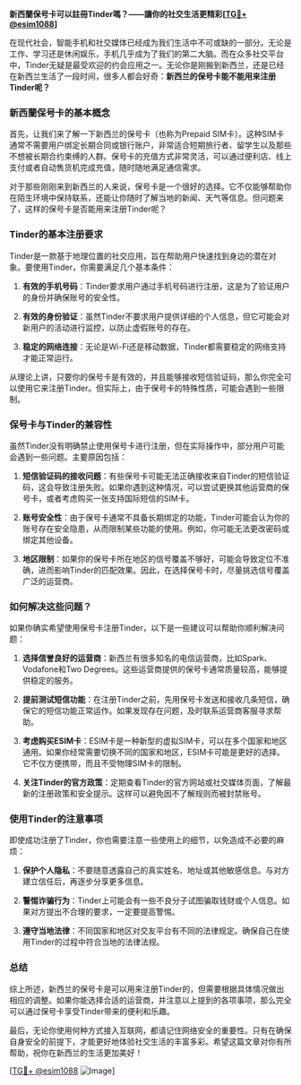 **新西蘭保号卡可以註冊Tinder嗎？——讓你的社交生活更精彩[[TG💪+ @esim1088](https://t.me/s/esim1088)]**

在现代社会，智能手机和社交媒体已经成为我们生活中不可或缺的一部分。无论是工作、学习还是休闲娱乐，手机几乎成为了我们的第二大脑。而在众多社交平台中，Tinder无疑是最受欢迎的约会应用之一。无论你是刚搬到新西兰，还是已经在新西兰生活了一段时间，很多人都会好奇：**新西兰的保号卡能不能用来注册Tinder呢？**

### 新西蘭保号卡的基本概念

首先，让我们来了解一下新西兰的保号卡（也称为Prepaid SIM卡）。这种SIM卡通常不需要用户绑定长期合同或银行账户，非常适合短期旅行者、留学生以及那些不想被长期合约束缚的人群。保号卡的充值方式非常灵活，可以通过便利店、线上支付或者自动售货机完成充值，随时随地满足通信需求。

对于那些刚刚来到新西兰的人来说，保号卡是一个很好的选择。它不仅能够帮助你在陌生环境中保持联系，还能让你随时了解当地的新闻、天气等信息。但问题来了，这样的保号卡是否能用来注册Tinder呢？

### Tinder的基本注册要求

Tinder是一款基于地理位置的社交应用，旨在帮助用户快速找到身边的潜在对象。要使用Tinder，你需要满足几个基本条件：

1. **有效的手机号码**：Tinder要求用户通过手机号码进行注册，这是为了验证用户的身份并确保账号的安全性。
   
2. **有效的身份验证**：虽然Tinder不要求用户提供详细的个人信息，但它可能会对新用户的活动进行监控，以防止虚假账号的存在。

3. **稳定的网络连接**：无论是Wi-Fi还是移动数据，Tinder都需要稳定的网络支持才能正常运行。

从理论上讲，只要你的保号卡是有效的，并且能够接收短信验证码，那么你完全可以使用它来注册Tinder。但实际上，由于保号卡的特殊性质，可能会遇到一些限制。

### 保号卡与Tinder的兼容性

虽然Tinder没有明确禁止使用保号卡进行注册，但在实际操作中，部分用户可能会遇到一些问题。主要原因包括：

1. **短信验证码的接收问题**：有些保号卡可能无法正确接收来自Tinder的短信验证码，这会导致注册失败。如果你遇到这种情况，可以尝试更换其他运营商的保号卡，或者考虑购买一张支持国际短信的SIM卡。

2. **账号安全性**：由于保号卡通常不具备长期绑定的功能，Tinder可能会认为你的账号存在安全隐患，从而限制某些功能的使用。例如，你可能无法更改密码或绑定其他设备。

3. **地区限制**：如果你的保号卡所在地区的信号覆盖不够好，可能会导致定位不准确，进而影响Tinder的匹配效果。因此，在选择保号卡时，尽量挑选信号覆盖广泛的运营商。

### 如何解决这些问题？

如果你确实希望使用保号卡注册Tinder，以下是一些建议可以帮助你顺利解决问题：

1. **选择信誉良好的运营商**：新西兰有很多知名的电信运营商，比如Spark、Vodafone和Two Degrees。这些运营商提供的保号卡通常质量较高，能够提供稳定的服务。

2. **提前测试短信功能**：在注册Tinder之前，先用保号卡发送和接收几条短信，确保它的短信功能正常运作。如果发现存在问题，及时联系运营商客服寻求帮助。

3. **考虑购买ESIM卡**：ESIM卡是一种新型的虚拟SIM卡，可以在多个国家和地区通用。如果你经常需要切换不同的国家和地区，ESIM卡可能是更好的选择。它不仅方便携带，而且不受物理SIM卡的限制。

4. **关注Tinder的官方政策**：定期查看Tinder的官方网站或社交媒体页面，了解最新的注册政策和安全提示。这样可以避免因不了解规则而被封禁账号。

### 使用Tinder的注意事项

即使成功注册了Tinder，你也需要注意一些使用上的细节，以免造成不必要的麻烦：

1. **保护个人隐私**：不要随意透露自己的真实姓名、地址或其他敏感信息。与对方建立信任后，再逐步分享更多信息。

2. **警惕诈骗行为**：Tinder上可能会有一些不良分子试图骗取钱财或个人信息。如果对方提出不合理的要求，一定要提高警惕。

3. **遵守当地法律**：不同国家和地区对交友平台有不同的法律规定。确保自己在使用Tinder的过程中符合当地的法律法规。

### 总结

综上所述，新西兰的保号卡是可以用来注册Tinder的，但需要根据具体情况做出相应的调整。如果你能选择合适的运营商，并注意以上提到的各项事项，那么完全可以通过保号卡享受Tinder带来的便利和乐趣。

最后，无论你使用何种方式接入互联网，都请记住网络安全的重要性。只有在确保自身安全的前提下，才能更好地体验社交生活的丰富多彩。希望这篇文章对你有所帮助，祝你在新西兰的生活更加美好！

[[TG💪+ @esim1088](https://t.me/s/esim1088) ![Image](https://i.postimg.cc/4NQfJmqS/Snipaste-2025-05-13-00-14-12.png)]